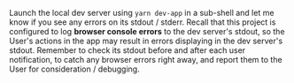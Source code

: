 Launch the local dev server using `yarn dev-app` in a sub-shell and let me know if
you see any errors on its stdout / stderr. Recall that this project is
configured to log **browser console errors** to the dev server's stdout, so
the User's actions in the app may result in errors displaying in the dev
server's stdout. Remember to check its stdout before and after each user
notification, to catch any browser errors right away, and report them to the
User for consideration / debugging.
